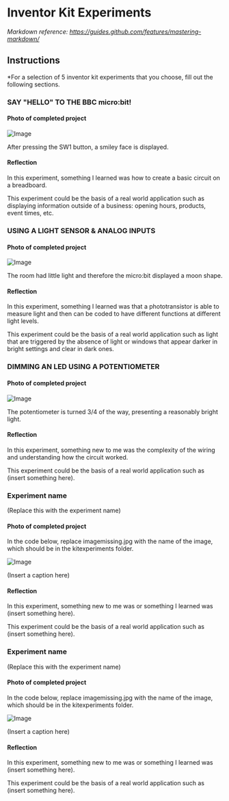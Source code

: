 # Inventor Kit Experiments

*Markdown reference: https://guides.github.com/features/mastering-markdown/*

## Instructions ##

*For a selection of 5 inventor kit experiments that you choose, fill out the following sections.

### SAY "HELLO" TO THE BBC micro:bit! ###

#### Photo of completed project ####

![Image](IMG20200312190353[1].jpg)

After pressing the SW1 button, a smiley face is displayed.

#### Reflection ####

In this experiment, something I learned was how to create a basic circuit on a breadboard.

This experiment could be the basis of a real world application such as displaying information outside of a business: opening hours, products, event times, etc.

### USING A LIGHT SENSOR & ANALOG INPUTS ###

#### Photo of completed project ####

![Image](IMG20200312192034[1].jpg)

The room had little light and therefore the micro:bit displayed a moon shape.

#### Reflection ####

In this experiment, something I learned was that a phototransistor is able to measure light and then can be coded to have different functions at different light levels.

This experiment could be the basis of a real world application such as light that are triggered by the absence of light or windows that appear darker in bright settings and clear in dark ones.

### DIMMING AN LED USING A POTENTIOMETER ###

#### Photo of completed project ####

![Image](IMG20200312193236[1].jpg)

The potentiometer is turned 3/4 of the way, presenting a reasonably bright light.

#### Reflection ####

In this experiment, something new to me was the complexity of the wiring and understanding how the circuit worked.

This experiment could be the basis of a real world application such as (insert something here).

### Experiment name ###

(Replace this with the experiment name)

#### Photo of completed project ####
In the code below, replace imagemissing.jpg with the name of the image, which should be in the kitexperiments folder.

![Image](IMG20200312194526[1].jpg)

(Insert a caption here)

#### Reflection ####

In this experiment, something new to me was or something I learned was (insert something here).

This experiment could be the basis of a real world application such as (insert something here).

### Experiment name ###

(Replace this with the experiment name)

#### Photo of completed project ####
In the code below, replace imagemissing.jpg with the name of the image, which should be in the kitexperiments folder.

![Image](IMG20200312195234[1].jpg)

(Insert a caption here)

#### Reflection ####

In this experiment, something new to me was or something I learned was (insert something here).

This experiment could be the basis of a real world application such as (insert something here).

